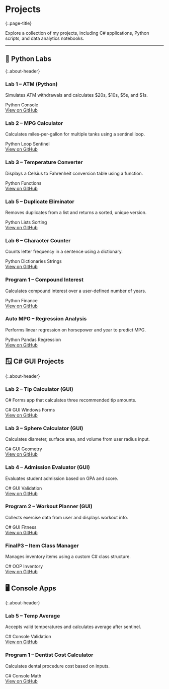 # Projects
{:.page-title}

Explore a collection of my projects, including C# applications, Python scripts, and data analytics notebooks.

---

## 🧪 Python Labs
{:.about-header}

<div class="about-section">
  
<div class="project-card">
  <h3>Lab 1 – ATM (Python)</h3>
  <p>Simulates ATM withdrawals and calculates $20s, $10s, $5s, and $1s.</p>
  <div class="project-tags"><span class="tag">Python</span> <span class="tag">Console</span></div>
  <a href="https://github.com/masontatafu/ATM-Simulation" target="_blank">View on GitHub</a>
</div>

<div class="project-card">
  <h3>Lab 2 – MPG Calculator</h3>
  <p>Calculates miles-per-gallon for multiple tanks using a sentinel loop.</p>
  <div class="project-tags"><span class="tag">Python</span> <span class="tag">Loop</span> <span class="tag">Sentinel</span></div>
  <a href="https://github.com/masontatafu/MPG-Calculator" target="_blank">View on GitHub</a>
</div>

<div class="project-card">
  <h3>Lab 3 – Temperature Converter</h3>
  <p>Displays a Celsius to Fahrenheit conversion table using a function.</p>
  <div class="project-tags"><span class="tag">Python</span> <span class="tag">Functions</span></div>
  <a href="https://github.com/masontatafu/Temperature-Converter" target="_blank">View on GitHub</a>
</div>

<div class="project-card">
  <h3>Lab 5 – Duplicate Eliminator</h3>
  <p>Removes duplicates from a list and returns a sorted, unique version.</p>
  <div class="project-tags"><span class="tag">Python</span> <span class="tag">Lists</span> <span class="tag">Sorting</span></div>
  <a href="https://github.com/masontatafu/Duplicate-Eliminator" target="_blank">View on GitHub</a>
</div>

<div class="project-card">
  <h3>Lab 6 – Character Counter</h3>
  <p>Counts letter frequency in a sentence using a dictionary.</p>
  <div class="project-tags"><span class="tag">Python</span> <span class="tag">Dictionaries</span> <span class="tag">Strings</span></div>
  <a href="https://github.com/masontatafu/Character-Counter" target="_blank">View on GitHub</a>
</div>

<div class="project-card">
  <h3>Program 1 – Compound Interest</h3>
  <p>Calculates compound interest over a user-defined number of years.</p>
  <div class="project-tags"><span class="tag">Python</span> <span class="tag">Finance</span></div>
  <a href="https://github.com/masontatafu/Compound-Interest-Calculator" target="_blank">View on GitHub</a>
</div>

<div class="project-card">
  <h3>Auto MPG – Regression Analysis</h3>
  <p>Performs linear regression on horsepower and year to predict MPG.</p>
  <div class="project-tags"><span class="tag">Python</span> <span class="tag">Pandas</span> <span class="tag">Regression</span></div>
  <a href="https://github.com/masontatafu/Auto-MPG-Regression" target="_blank">View on GitHub</a>
</div>

</div>

## 🪟 C# GUI Projects
{:.about-header}

<div class="about-section">
  
<div class="project-card">
  <h3>Lab 2 – Tip Calculator (GUI)</h3>
  <p>C# Forms app that calculates three recommended tip amounts.</p>
  <div class="project-tags"><span class="tag">C#</span> <span class="tag">GUI</span> <span class="tag">Windows Forms</span></div>
  <a href="https://github.com/masontatafu/Tip-Calculator-GUI" target="_blank">View on GitHub</a>
</div>

<div class="project-card">
  <h3>Lab 3 – Sphere Calculator (GUI)</h3>
  <p>Calculates diameter, surface area, and volume from user radius input.</p>
  <div class="project-tags"><span class="tag">C#</span> <span class="tag">GUI</span> <span class="tag">Geometry</span></div>
  <a href="https://github.com/masontatafu/Sphere-Calculator-GUI" target="_blank">View on GitHub</a>
</div>

<div class="project-card">
  <h3>Lab 4 – Admission Evaluator (GUI)</h3>
  <p>Evaluates student admission based on GPA and score.</p>
  <div class="project-tags"><span class="tag">C#</span> <span class="tag">GUI</span> <span class="tag">Validation</span></div>
  <a href="https://github.com/masontatafu/Admissions-GUI" target="_blank">View on GitHub</a>
</div>

<div class="project-card">
  <h3>Program 2 – Workout Planner (GUI)</h3>
  <p>Collects exercise data from user and displays workout info.</p>
  <div class="project-tags"><span class="tag">C#</span> <span class="tag">GUI</span> <span class="tag">Fitness</span></div>
  <a href="https://github.com/masontatafu/Workout-Planner-GUI" target="_blank">View on GitHub</a>
</div>

<div class="project-card">
  <h3>FinalP3 – Item Class Manager</h3>
  <p>Manages inventory items using a custom C# class structure.</p>
  <div class="project-tags"><span class="tag">C#</span> <span class="tag">OOP</span> <span class="tag">Inventory</span></div>
  <a href="https://github.com/masontatafu/Item-Manager" target="_blank">View on GitHub</a>
</div>

</div>


## 🖥️ Console Apps
{:.about-header}

<div class="about-section">
  
<div class="project-card">
  <h3>Lab 5 – Temp Average</h3>
  <p>Accepts valid temperatures and calculates average after sentinel.</p>
  <div class="project-tags"><span class="tag">C#</span> <span class="tag">Console</span> <span class="tag">Validation</span></div>
  <a href="https://github.com/masontatafu/Temperature-Average-Calculator" target="_blank">View on GitHub</a>
</div>

<div class="project-card">
  <h3>Program 1 – Dentist Cost Calculator</h3>
  <p>Calculates dental procedure cost based on inputs.</p>
  <div class="project-tags"><span class="tag">C#</span> <span class="tag">Console</span> <span class="tag">Math</span></div>
  <a href="https://github.com/masontatafu/Dentist-Appointment-Cost-Calculator" target="_blank">View on GitHub</a>
</div>

</div>
